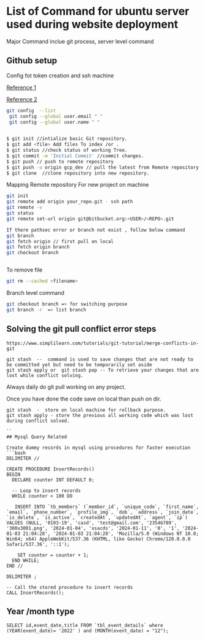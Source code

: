 
# List of Command for ubuntu server used during website deployment

Major Command inclue git process, server level command


## Github setup

Config fot token creation and ssh machine

[Reference 1](https://stackoverflow.com/questions/12940626/github-error-message-permission-denied-publickey
)

[Reference 2](https://help.github.com/en/articles/error-permission-denied-publickey)



```bash
git config  --list
 git config --global user.email " "
 git config --global user.name " "
    
```

```bash
$ git init //intialize basic Git repository.
$ git add <file> Add files To index /or .
$ git status //check status of working Tree.
$ git commit -m 'Initial Commit' //commit changes.
$ git push // push to remote repository 
$ git push -u origin gcp_dev // pull the latest from Remote repository
$ git clone  //clone repository into new repository.
```
Mapping Remote repository For new project on machine

```bash
git init  
git remote add origin your_repo.git - ssh path  
git remote -v  
git status
git remote set-url origin git@bitbucket.org:<USER>/<REPO>.git

If there pathsec error or branch not exist , follow below command
git branch
git fetch origin // first pull on local
git fetch origin branch
git checkout branch 



```
To remove file

```bash
git rm --cached <filename>
```

Branch level command 
```bash
git checkout branch => for switching purpose
git branch -r  => list branch

```

## Solving the git pull conflict error steps

```
https://www.simplilearn.com/tutorials/git-tutorial/merge-conflicts-in-git

git stash  --  command is used to save changes that are not ready to be committed yet but need to be temporarily set aside
git stash apply or  git stash pop -- To retrieve your changes that are lost while conflict solving.

```

Always daily do git pull working on any project.

Once you have done the code save on local than push on dir.

```
git stash  -  store on local machine for rollback purpose.
git stash apply - store the previous all working code which was lost during conflict solved.

``
## Mysql Query Related

Create dummy records in mysql using procedures for faster execution
```bash
DELIMITER //

CREATE PROCEDURE InsertRecords()
BEGIN
  DECLARE counter INT DEFAULT 0;

  -- Loop to insert records
  WHILE counter < 100 DO
    
   INSERT INTO `tb_members` (`member_id`, `unique_code`, `first_name`, `email`, `phone_number`, `profile_img`, `dob`, `address`, `join_date`, `is_delete`, `is_active`, `createdAt`, `updatedAt`, `agent`, `ip`) VALUES (NULL, '0103-19', 'casd', 'test@gmail.com', '23546789', '300x3001.png', '2024-01-04', 'xsacds', '2024-01-11', '0', '1', '2024-01-03 21:04:28', '2024-01-03 21:04:28', 'Mozilla/5.0 (Windows NT 10.0; Win64; x64) AppleWebKit/537.36 (KHTML, like Gecko) Chrome/120.0.0.0 Safari/537.36', '::1');
    
    SET counter = counter + 1;
  END WHILE;
END //

DELIMITER ;

-- Call the stored procedure to insert records
CALL InsertRecords();

```

## Year /month type

```
SELECT id,event_date,title FROM `tbl_event_details` where (YEAR(event_date)= '2022' ) and (MONTH(event_date) = "12");

```
